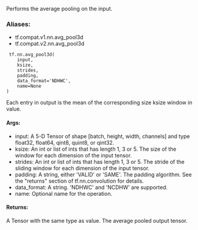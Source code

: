 Performs the average pooling on the input.
### Aliases:
- tf.compat.v1.nn.avg_pool3d
- tf.compat.v2.nn.avg_pool3d

```
 tf.nn.avg_pool3d(
    input,
    ksize,
    strides,
    padding,
    data_format='NDHWC',
    name=None
)
```
Each entry in output is the mean of the corresponding size ksize window in value.
#### Args:
- input: A 5-D Tensor of shape [batch, height, width, channels] and type float32, float64, qint8, quint8, or qint32.
- ksize: An int or list of ints that has length 1, 3 or 5. The size of the window for each dimension of the input tensor.
- strides: An int or list of ints that has length 1, 3 or 5. The stride of the sliding window for each dimension of the input tensor.
- padding: A string, either 'VALID' or 'SAME'. The padding algorithm. See the "returns" section of tf.nn.convolution for details.
- data_format: A string. 'NDHWC' and 'NCDHW' are supported.
- name: Optional name for the operation.
#### Returns:
A Tensor with the same type as value. The average pooled output tensor.
